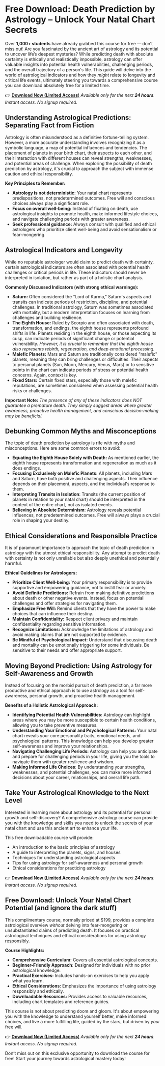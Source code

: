 # Free Download: Death Prediction by Astrology – Unlock Your Natal Chart Secrets

Over **1,000+ students** have already grabbed this course for free — don’t miss out! Are you fascinated by the ancient art of astrology and its potential to uncover life’s deepest mysteries? While predicting death with absolute certainty is ethically and realistically impossible, astrology can offer valuable insights into potential health vulnerabilities, challenging periods, and the overall trajectory of a person's life. This guide will delve into the world of astrological indicators and how they *might* relate to longevity and critical life events, ultimately steering you towards a comprehensive course you can download absolutely free for a limited time.

👉 **[Download Now (Limited Access)](https://udemywork.com/death-prediction-by-astrology)**
_Available only for the next **24 hours**. Instant access. No signup required._

## Understanding Astrological Predictions: Separating Fact from Fiction

Astrology is often misunderstood as a definitive fortune-telling system. However, a more accurate understanding involves recognizing it as a symbolic language, a map of potential influences and tendencies. The placement of planets in your birth chart, their aspects to each other, and their interaction with different houses can reveal strengths, weaknesses, and potential areas of challenge. When exploring the possibility of death prediction by astrology, it's crucial to approach the subject with immense caution and ethical responsibility.

**Key Principles to Remember:**

*   **Astrology is not deterministic:** Your natal chart represents predispositions, not predetermined outcomes. Free will and conscious choices always play a significant role.
*   **Focus on overall well-being:** Instead of fixating on death, use astrological insights to promote health, make informed lifestyle choices, and navigate challenging periods with greater awareness.
*   **Seek professional guidance:** Always consult with qualified and ethical astrologers who prioritize client well-being and avoid sensationalism or fear-mongering.

## Astrological Indicators and Longevity

While no reputable astrologer would claim to predict death with certainty, certain astrological indicators are often associated with potential health challenges or critical periods in life. These indicators should never be interpreted in isolation, but rather as part of a holistic chart analysis.

**Commonly Discussed Indicators (with strong ethical warnings):**

*   **Saturn:** Often considered the "Lord of Karma," Saturn's aspects and transits can indicate periods of restriction, discipline, and potential challenges. In traditional astrology, Saturn was sometimes associated with mortality, but a modern interpretation focuses on learning from challenges and building resilience.
*   **The Eighth House:** Ruled by Scorpio and often associated with death, transformation, and endings, the eighth house represents profound shifts in life. Planets residing in the eighth house, or those aspecting its cusp, can indicate periods of significant change or potential vulnerability. *However, it is crucial to remember that the eighth house also represents rebirth, regeneration, and deep emotional processing.*
*   **Malefic Planets:** Mars and Saturn are traditionally considered "malefic" planets, meaning they can bring challenges or difficulties. Their aspects to personal planets (Sun, Moon, Mercury, Venus, Mars) or to sensitive points in the chart can indicate periods of stress or potential health concerns. Again, context is key.
*   **Fixed Stars:** Certain fixed stars, especially those with malefic reputations, are sometimes considered when assessing potential health risks or challenges.

**Important Note:** *The presence of any of these indicators does NOT guarantee a premature death. They simply suggest areas where greater awareness, proactive health management, and conscious decision-making may be beneficial.*

## Debunking Common Myths and Misconceptions

The topic of death prediction by astrology is rife with myths and misconceptions. Here are some common errors to avoid:

*   **Equating the Eighth House Solely with Death:** As mentioned earlier, the eighth house represents transformation and regeneration as much as it does endings.
*   **Focusing Exclusively on Malefic Planets:** All planets, including Mars and Saturn, have both positive and challenging aspects. Their influence depends on their placement, aspects, and the individual's response to them.
*   **Interpreting Transits in Isolation:** Transits (the current position of planets in relation to your natal chart) should be interpreted in the context of the entire chart, not as isolated events.
*   **Believing in Absolute Determinism:** Astrology reveals potential influences, not predetermined outcomes. Free will always plays a crucial role in shaping your destiny.

## Ethical Considerations and Responsible Practice

It is of paramount importance to approach the topic of death prediction in astrology with the utmost ethical responsibility. Any attempt to predict death with certainty is not only unreliable but also deeply unethical and potentially harmful.

**Ethical Guidelines for Astrologers:**

*   **Prioritize Client Well-being:** Your primary responsibility is to provide supportive and empowering guidance, not to instill fear or anxiety.
*   **Avoid Definite Predictions:** Refrain from making definitive predictions about death or other negative events. Instead, focus on potential challenges and offer strategies for navigating them.
*   **Emphasize Free Will:** Remind clients that they have the power to make choices that can influence their destiny.
*   **Maintain Confidentiality:** Respect client privacy and maintain confidentiality regarding sensitive information.
*   **Recognize Limitations:** Acknowledge the limitations of astrology and avoid making claims that are not supported by evidence.
*   **Be Mindful of Psychological Impact:** Understand that discussing death and mortality can be emotionally triggering for some individuals. Be sensitive to their needs and offer appropriate support.

## Moving Beyond Prediction: Using Astrology for Self-Awareness and Growth

Instead of focusing on the morbid pursuit of death prediction, a far more productive and ethical approach is to use astrology as a tool for self-awareness, personal growth, and proactive health management.

**Benefits of a Holistic Astrological Approach:**

*   **Identifying Potential Health Vulnerabilities:** Astrology can highlight areas where you may be more susceptible to certain health conditions, allowing you to take preventive measures.
*   **Understanding Your Emotional and Psychological Patterns:** Your natal chart reveals your core personality traits, emotional needs, and psychological patterns. This knowledge can help you develop greater self-awareness and improve your relationships.
*   **Navigating Challenging Life Periods:** Astrology can help you anticipate and prepare for challenging periods in your life, giving you the tools to navigate them with greater resilience and wisdom.
*   **Making Informed Life Choices:** By understanding your strengths, weaknesses, and potential challenges, you can make more informed decisions about your career, relationships, and overall life path.

## Take Your Astrological Knowledge to the Next Level

Interested in learning more about astrology and its potential for personal growth and self-discovery? A comprehensive astrology course can provide you with the knowledge and skills you need to unlock the secrets of your natal chart and use this ancient art to enhance your life.

This free downloadable course will provide:

*   An introduction to the basic principles of astrology
*   A guide to interpreting the planets, signs, and houses
*   Techniques for understanding astrological aspects
*   Tips for using astrology for self-awareness and personal growth
*   Ethical considerations for practicing astrology

👉 **[Download Now (Limited Access)](https://udemywork.com/death-prediction-by-astrology)**
_Available only for the next **24 hours**. Instant access. No signup required._

## Free Download: Unlock Your Natal Chart Potential (and ignore the dark stuff)

This complimentary course, normally priced at $199, provides a complete astrological overview *without* delving into fear-mongering or unsubstantiated claims of predicting death. It focuses on practical astrological techniques and ethical considerations for using astrology responsibly.

**Course Highlights:**

*   **Comprehensive Curriculum:** Covers all essential astrological concepts.
*   **Beginner-Friendly Approach:** Designed for individuals with no prior astrological knowledge.
*   **Practical Exercises:** Includes hands-on exercises to help you apply what you learn.
*   **Ethical Considerations:** Emphasizes the importance of using astrology responsibly and ethically.
*   **Downloadable Resources:** Provides access to valuable resources, including chart templates and reference guides.

This course is not about predicting doom and gloom. It's about empowering you with the knowledge to understand yourself better, make informed choices, and live a more fulfilling life, guided by the stars, but driven by *your* free will.

👉 **[Download Now (Limited Access)](https://udemywork.com/death-prediction-by-astrology)**
_Available only for the next **24 hours**. Instant access. No signup required._

Don’t miss out on this exclusive opportunity to download the course for free! Start your journey towards astrological mastery today!
